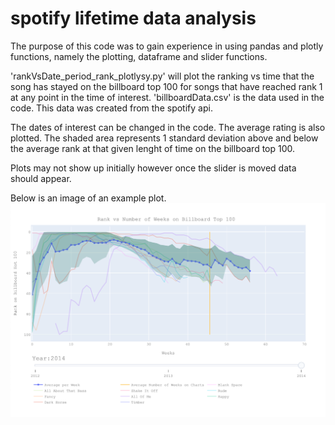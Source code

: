 # spotify lifetime data analysis

The purpose of this code was to gain experience in using pandas and plotly functions, namely the plotting, dataframe and slider functions.

'rankVsDate_period_rank_plotlysy.py' will plot the ranking vs time that the song has stayed on the billboard top 100 for songs that have reached rank 1 at any point in the time of interest.
'billboardData.csv' is the data used in the code. This data was created from the spotify api.

The dates of interest can be changed in the code. The average rating is also plotted. The shaded area represents 1 standard deviation above and below the average rank at that given lenght of time on the billboard top 100.

Plots may not show up initially however once the slider is moved data should appear.

Below is an image of an example plot.
![](images/image1.png)
